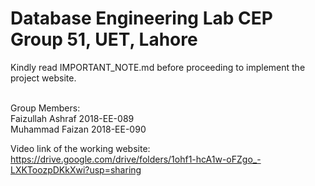 # Database Engineering Lab CEP Group 51, UET, Lahore
Kindly read IMPORTANT_NOTE.md before proceeding to implement the project website.<br/><br/>


Group Members: <br/>
  Faizullah Ashraf 2018-EE-089<br/>
  Muhammad Faizan 2018-EE-090<br/>
  
  Video link of the working website:<br/>
  https://drive.google.com/drive/folders/1ohf1-hcA1w-oFZgo_-LXKToozpDKkXwi?usp=sharing
